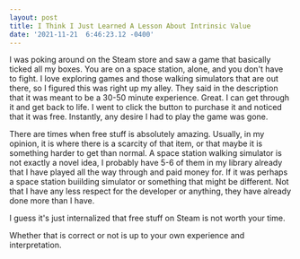 ```yaml
--- 
layout: post 
title: I Think I Just Learned A Lesson About Intrinsic Value 
date: '2021-11-21  6:46:23.12 -0400' 
--- 
```

I was poking around on the Steam store and saw a game that basically ticked all my boxes. You are on a space 
station, alone, and you don't have to fight. I love exploring games and those walking simulators that are out 
there, so I figured this was right up my alley. They said in the description that it was meant to be a 30-50 
minute experience. Great. I can get through it and get back to life. I went to click the button to purchase it 
and noticed that it was free. Instantly, any desire I had to play the game was gone. 

There are times when free stuff is absolutely amazing. Usually, in my opinion, it is where there is a scarcity 
of that item, or that maybe it is something harder to get than normal. A space station walking simulator is not 
exactly a novel idea, I probably have 5-6 of them in my library already that I have played all the way through 
and paid money for. If it was perhaps a space station buiilding simulator or something that might be different. 
Not that I have any less respect for the developer or anything, they have already done more than I have. 

I guess it's just internalized that free stuff on Steam is not worth your time. 

Whether that is correct or not is up to your own experience and interpretation.

